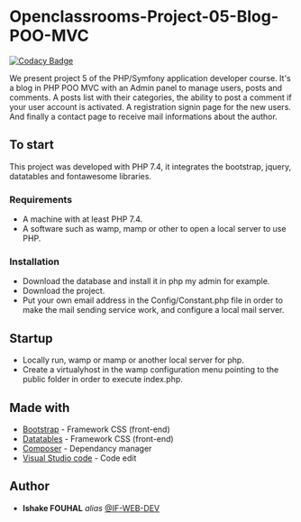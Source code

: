 # Openclassrooms-Project-05-Blog-POO-MVC

[![Codacy Badge](https://app.codacy.com/project/badge/Grade/a636a389838041cb98fc65c2e914567c)](https://www.codacy.com/gh/if-web-dev/Openclassrooms-Project-05-Blog-POO-MVC/dashboard?utm_source=github.com&amp;utm_medium=referral&amp;utm_content=if-web-dev/Openclassrooms-Project-05-Blog-POO-MVC&amp;utm_campaign=Badge_Grade)

We present project 5 of the PHP/Symfony application developer course. It's a blog in PHP POO MVC with an Admin panel to manage users, posts and comments. 
A posts list with their categories, the ability to post a comment if your user account is activated. A registration signin page for the new users. And finally a contact page to receive mail informations about the author.

## To start

This project was developed with PHP 7.4, it integrates the bootstrap, jquery, datatables and fontawesome libraries.

### Requirements

- A machine with at least PHP 7.4.
- A software such as wamp, mamp or other to open a local server to use PHP.

### Installation

- Download the database and install it in php my admin for example.
- Download the project.
- Put your own email address in the Config/Constant.php file in order to make the mail sending service work, and configure a local mail server.

## Startup

- Locally run, wamp or mamp or another local server for php.
- Create a virtualyhost in the wamp configuration menu pointing to the public folder in order to execute index.php.

## Made with

* [Bootstrap](http://materializecss.com) - Framework CSS (front-end)
* [Datatables](https://datatables.net/) - Framework CSS (front-end)
* [Composer](https://getcomposer.org/) - Dependancy manager
* [Visual Studio code](https://atom.io/) - Code edit


## Author

* **Ishake FOUHAL** _alias_ [@IF-WEB-DEV](https://github.com/if-web-dev)


